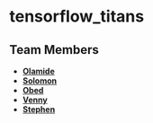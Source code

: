 # tensorflow_titans

## Team Members

- **[Olamide](https://github.com/danieljs-codes)**
- **[Solomon](https://github.com/solomonadzape95)**
- **[Obed](https://github.com/obed-smart)**
- **[Venny](https://github.com/Venny-Dev)**
- **[Stephen](https://github.com/Praizee)**
